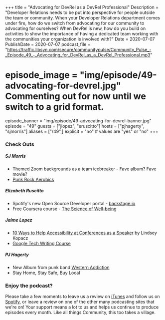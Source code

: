 +++
title = "Advocating for DevRel as a DevRel Professional"
Description = "Developer Relations needs to be put into perspective for people outside the team or community. When your Developer Relations department comes under fire, how do we switch from advocating for our community to advocating for ourselves? When DevRel is new, how do you build on activities to show the importance of having a dedicated team working with the communities your organization is involved with?"
Date = 2020-07-07
PublishDate = 2020-07-07
podcast_file = "https://traffic.libsyn.com/secure/communitypulse/Community_Pulse_-_Episode_49_-_Advocating_for_DevRel_as_a_DevRel_Professional.mp3"
# episode_image = "img/episode/49-advocating-for-devrel.jpg" Commenting out for now until we switch to a grid format.
episode_banner = "img/episode/49-advocating-for-devrel-banner.jpg"
episode = "49"
guests = ["jlopez", "eruscitto"]
hosts = ["pjhagerty", "sjmorris"]
aliases = ["/49",]
explicit = "no" # values are "yes" or "no"
+++

### Check Outs

##### SJ Morris
* Themed Zoom backgrounds as a team icebreaker - Fave album? Fave movie?
* [Punk Rock Aerobics](http://www.punkrockaerobics.com/)

##### Elizabeth Ruscitto
* Spotify's new Open Source Developer portal - [backstage.io](https://backstage.io)
* Free Coursera course - [The Science of Well-being](https://www.coursera.org/learn/the-science-of-well-being)

##### Jaime Lopez
* [10 Ways to Help Accessibility at Conferences as a Speaker](https://www.a11ywithlindsey.com/blog/accessibility-conferences) by Lindsey Kopacz
* [Google Tech Writing Course](https://developers.google.com/tech-writing)

##### PJ Hagerty
* New Album from punk band [Western Addiction](https://combine.fm/spotify/album/5wJ7lrs5A9RhhHbaAsuOKe)
* Stay Home, Stay Safe, Buy Local


### Enjoy the podcast?
Please take a few moments to leave us a review on [iTunes](https://itunes.apple.com/us/podcast/community-pulse/id1218368182?mt=2) and follow us on [Spotify](https://open.spotify.com/show/3I7g5WfMSgpWu38zZMjet?si=565TMb81SaWwrJYbAIeOxQ), or leave a review on one of the other many podcasting sites that we're on! Your support means a lot to us and helps us continue to produce episodes every month. Like all things Community, this too takes a village.
